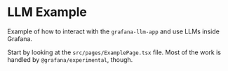 # LLM Example

Example of how to interact with the `grafana-llm-app` and use LLMs inside Grafana.

Start by looking at the `src/pages/ExamplePage.tsx` file. Most of the work is handled by `@grafana/experimental`, though.

